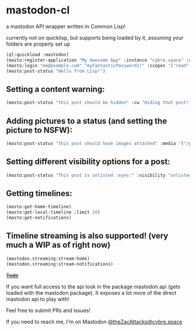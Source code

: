# mastodon-cl

a mastodon API wrapper written in Common Lisp!

currently not on quicklisp, but supports being loaded by it, assuming your folders are properly set up

```lisp
(ql:quickload :mastodon)
(masto:register-application "My Awesome App" :instance "cybre.space" :scopes '("read" "write" "follow"))
(masto:login "me@example.com" "myFantasticPassword1!" :scopes '("read" "write" "follow"))
(masto:post-status "Hello from Lisp!")
```

## Setting a content warning:
```lisp
(masto:post-status "this post should be hidden" :cw "Hiding that post!")
```

## Adding pictures to a status (and setting the picture to NSFW):
```lisp
(masto:post-status "this post should have images attached" :media '("/path/to/file.png" "/path/to/another.jpg") :nsfw t)
```

## Setting different visibility options for a post:
```lisp
(masto:post-status "This post is unlisted :eyes:" :visibility "unlisted")
```

## Getting timelines:
```lisp
(masto:get-home-timeline)
(masto:get-local-timeline :limit 30)
(masto:get-notifications)
```

## Timeline streaming is also supported! (very much a WIP as of right now)
```lisp
(mastodon.streaming:stream-home)
(mastodon.streaming:stream-notifications)
```

[~~Todo~~](https://github.com/theZacAttacks/mastodon-cl/blob/master/TODO.md)

If you want full access to the api look in the package mastodon.api (gets loaded with the mastodon package). It exposes a lot more of the direct mastodon api to play with!


Feel free to submit PRs and issues!

If you need to reach me, I'm on Mastodon [@theZacAttacks@cybre.space](https://cybre.space/@theZacAttacks)
